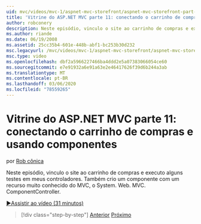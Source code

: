 ```yaml
---
uid: mvc/videos/mvc-1/aspnet-mvc-storefront/aspnet-mvc-storefront-part-11-hooking-up-the-shopping-cart-and-using-components
title: 'Vitrine do ASP.NET MVC parte 11: conectando o carrinho de compras e usando componentes | Microsoft Docs'
author: robconery
description: Neste episódio, vinculo o site ao carrinho de compras e executo alguns testes em meus controladores. Também crio um componente com um recurso muito conhecido do MVC, th...
ms.author: riande
ms.date: 06/19/2008
ms.assetid: 25cc35b4-601e-448b-abf1-bc253b30d232
msc.legacyurl: /mvc/videos/mvc-1/aspnet-mvc-storefront/aspnet-mvc-storefront-part-11-hooking-up-the-shopping-cart-and-using-components
msc.type: video
ms.openlocfilehash: dbf2a5966227466ba4ddd2e5a07383066054ce60
ms.sourcegitcommit: e7e91932a6e91a63e2e46417626f39d6b244a3ab
ms.translationtype: MT
ms.contentlocale: pt-BR
ms.lasthandoff: 03/06/2020
ms.locfileid: "78559265"
---
```

# <a name="aspnet-mvc-storefront-part-11-hooking-up-the-shopping-cart-and-using-components"></a>Vitrine do ASP.NET MVC parte 11: conectando o carrinho de compras e usando componentes

por [Rob cônica](https://github.com/robconery)

Neste episódio, vinculo o site ao carrinho de compras e executo alguns testes em meus controladores. Também crio um componente com um recurso muito conhecido do MVC, o System. Web. MVC. ComponentController.

[&#9654;Assistir ao vídeo (31 minutos)](https://channel9.msdn.com/Blogs/ASP-NET-Site-Videos/aspnet-mvc-storefront-part-11-hooking-up-the-shopping-cart-and-using-components)

> [!div class="step-by-step"]
> [Anterior](aspnet-mvc-storefront-part-10-shopping-cart-refactor-and-authorization.md)
> [Próximo](aspnet-mvc-storefront-part-12-mocking.md)
